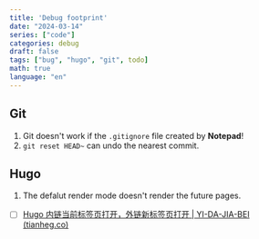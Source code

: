 ```yaml
---
title: 'Debug footprint'
date: "2024-03-14"
series: ["code"]
categories: debug
draft: false
tags: ["bug", "hugo", "git", todo]
math: true
language: "en"
---
```



## Git

1. Git doesn't work if the `.gitignore` file created by **Notepad**!
2. `git reset HEAD~` can undo the nearest commit.

## Hugo

1. The defalut render mode doesn't render the future pages.

- [ ] [Hugo 内链当前标签页打开，外链新标签页打开 | YI-DA-JIA-BEI (tianheg.co)](https://tianheg.co/posts/hugo-open-internal-links-in-same-tab-external-links-in-new-tab/)

